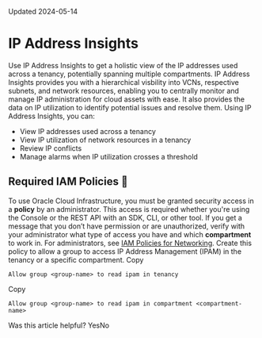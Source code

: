 Updated 2024-05-14
# IP Address Insights
Use IP Address Insights to get a holistic view of the IP addresses used across a tenancy, potentially spanning multiple compartments.
IP Address Insights provides you with a hierarchical visbility into VCNs, respective subnets, and network resources, enabling you to centrally monitor and manage IP administration for cloud assets with ease. It also provides the data on IP utilization to identify potential issues and resolve them. Using IP Address Insights, you can:
  * View IP addresses used across a tenancy
  * View IP utilization of network resources in a tenancy
  * Review IP conflicts
  * Manage alarms when IP utilization crosses a threshold


## Required IAM Policies 🔗 
To use Oracle Cloud Infrastructure, you must be granted security access in a **policy** by an administrator. This access is required whether you're using the Console or the REST API with an SDK, CLI, or other tool. If you get a message that you don’t have permission or are unauthorized, verify with your administrator what type of access you have and which **compartment** to work in.
For administrators, see [IAM Policies for Networking](https://docs.oracle.com/en-us/iaas/Content/Network/Concepts/accesscontrol.htm#Policies).
Create this policy to allow a group to access IP Address Management (IPAM) in the tenancy or a specific compartment.
Copy
```
Allow group <group-name> to read ipam in tenancy
```

Copy
```
Allow group <group-name> to read ipam in compartment <compartment-name>
```

Was this article helpful?
YesNo

